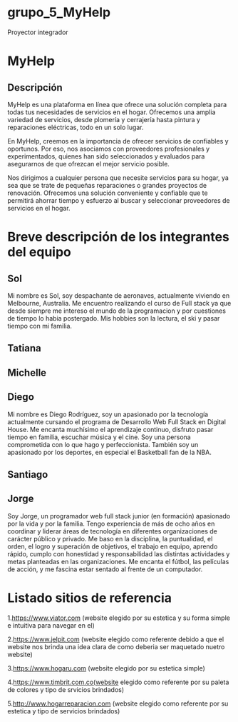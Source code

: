 # grupo_5_MyHelp
Proyector integrador

# MyHelp

## Descripción

MyHelp es una plataforma en línea que ofrece una solución completa para todas tus necesidades de servicios en el hogar. Ofrecemos una amplia variedad de servicios, desde plomería y cerrajería hasta pintura y reparaciones eléctricas, todo en un solo lugar.

En MyHelp, creemos en la importancia de ofrecer servicios de confiables y oportunos. Por eso, nos asociamos con proveedores profesionales y experimentados, quienes han sido seleccionados y evaluados para asegurarnos de que ofrezcan el mejor servicio posible.

Nos dirigimos a cualquier persona que necesite servicios para su hogar, ya sea que se trate de pequeñas reparaciones o grandes proyectos de renovación. Ofrecemos una solución conveniente y confiable que te permitirá ahorrar tiempo y esfuerzo al buscar y seleccionar proveedores de servicios en el hogar.

# Breve descripción de los integrantes del equipo

## Sol

Mi nombre es Sol, soy despachante de aeronaves, actualmente viviendo en Melbourne, Australia. 
Me encuentro realizando el curso de Full stack ya que desde siempre  me intereso el mundo de la programacion  y por cuestiones de tiempo lo habia postergado.
Mis hobbies son la lectura, el ski y pasar tiempo con mi familia. 

## Tatiana

## Michelle

## Diego
Mi nombre es Diego Rodríguez, soy un apasionado por la tecnología actualmente cursando el programa de Desarrollo Web Full Stack en Digital House. Me encanta muchísimo el aprendizaje continuo, disfruto pasar tiempo en familia, escuchar música y el cine. Soy una persona comprometida con lo que hago y perfeccionista. También soy un apasionado por los deportes, en especial el Basketball fan de la NBA.
## Santiago

## Jorge

Soy Jorge, un programador web full stack junior (en formación) apasionado por la vida y por la familia. Tengo experiencia de más de ocho años en coordinar y liderar áreas de tecnología en diferentes organizaciones de carácter público y privado. Me baso en la disciplina, la puntualidad, el orden, el logro y superación de objetivos, el trabajo en equipo, aprendo rápido, cumplo con honestidad y responsabilidad las distintas actividades y metas planteadas en las organizaciones. Me encanta el fútbol, las películas de acción, y me fascina estar sentado al frente de un computador.


# Listado sitios de referencia

1.https://www.viator.com (website elegido por su estetica y su forma simple e intuitiva para navegar en el)

2.https://www.jelpit.com (website elegido como referente debido a que el website nos brinda una idea clara de como deberia ser maquetado nuetro website)

3.https://www.hogaru.com (website elegido por su estetica simple)

4.https://www.timbrit.com.co(website elegido como referente por su paleta de colores y tipo de srvicios brindados)

5.http://www.hogarreparacion.com (website elegido como referente por su estetica y tipo de servicios brindados)